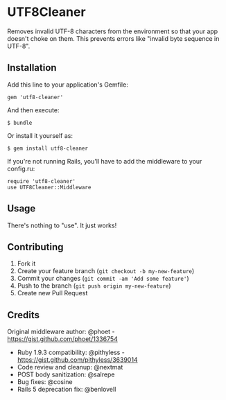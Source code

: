 # UTF8Cleaner

Removes invalid UTF-8 characters from the environment so that your app doesn't choke
on them. This prevents errors like "invalid byte sequence in UTF-8".

## Installation

Add this line to your application's Gemfile:

    gem 'utf8-cleaner'

And then execute:

    $ bundle

Or install it yourself as:

    $ gem install utf8-cleaner

If you're not running Rails, you'll have to add the middleware to your config.ru:

    require 'utf8-cleaner'
    use UTF8Cleaner::Middleware

## Usage

There's nothing to "use". It just works!

## Contributing

1. Fork it
2. Create your feature branch (`git checkout -b my-new-feature`)
3. Commit your changes (`git commit -am 'Add some feature'`)
4. Push to the branch (`git push origin my-new-feature`)
5. Create new Pull Request

## Credits

Original middleware author: @phoet - https://gist.github.com/phoet/1336754

* Ruby 1.9.3 compatibility: @pithyless - https://gist.github.com/pithyless/3639014
* Code review and cleanup: @nextmat
* POST body sanitization: @salrepe
* Bug fixes: @cosine
* Rails 5 deprecation fix: @benlovell
